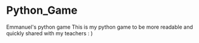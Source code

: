 # Python_Game
Emmanuel's python game
This is my python game to be more readable and quickly shared with my teachers : )

